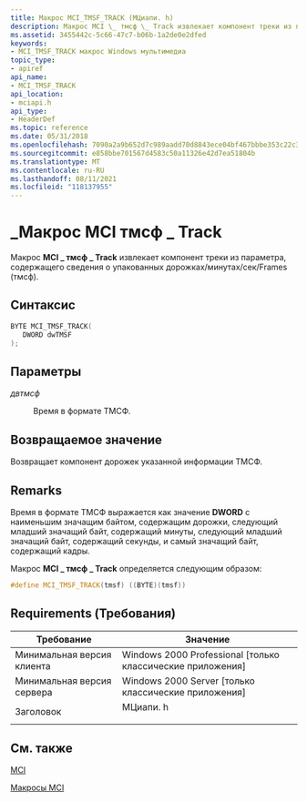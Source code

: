 ```yaml
---
title: Макрос MCI_TMSF_TRACK (МЦиапи. h)
description: Макрос MCI \_ тмсф \_ Track извлекает компонент треки из параметра, содержащего сведения о упакованных дорожках/минутах/сек/Frames (тмсф).
ms.assetid: 3455442c-5c66-47c7-b06b-1a2de0e2dfed
keywords:
- MCI_TMSF_TRACK макрос Windows мультимедиа
topic_type:
- apiref
api_name:
- MCI_TMSF_TRACK
api_location:
- mciapi.h
api_type:
- HeaderDef
ms.topic: reference
ms.date: 05/31/2018
ms.openlocfilehash: 7090a2a9b652d7c989aadd70d8843ece04bf467bbbe353c22c3f76fee8a9712b
ms.sourcegitcommit: e858bbe701567d4583c50a11326e42d7ea51804b
ms.translationtype: MT
ms.contentlocale: ru-RU
ms.lasthandoff: 08/11/2021
ms.locfileid: "118137955"
---
```

# <a name="mci_tmsf_track-macro"></a>\_Макрос MCI тмсф \_ Track

Макрос **MCI \_ тмсф \_ Track** извлекает компонент треки из параметра, содержащего сведения о упакованных дорожках/минутах/сек/Frames (тмсф).

## <a name="syntax"></a>Синтаксис


```C++
BYTE MCI_TMSF_TRACK(
   DWORD dwTMSF
);
```



## <a name="parameters"></a>Параметры

<dl> <dt>

*двтмсф* 
</dt> <dd>

Время в формате ТМСФ.

</dd> </dl>

## <a name="return-value"></a>Возвращаемое значение

Возвращает компонент дорожек указанной информации ТМСФ.

## <a name="remarks"></a>Remarks

Время в формате ТМСФ выражается как значение **DWORD** с наименьшим значащим байтом, содержащим дорожки, следующий младший значащий байт, содержащий минуты, следующий младший значащий байт, содержащий секунды, и самый значащий байт, содержащий кадры.

Макрос **MCI \_ тмсф \_ Track** определяется следующим образом:


```C++
#define MCI_TMSF_TRACK(tmsf) ((BYTE)(tmsf)) 
```



## <a name="requirements"></a>Requirements (Требования)



| Требование | Значение |
|-------------------------------------|-------------------------------------------------------------------------------------|
| Минимальная версия клиента<br/> | Windows 2000 Professional \[только классические приложения\]<br/>                          |
| Минимальная версия сервера<br/> | Windows 2000 Server \[только классические приложения\]<br/>                                |
| Заголовок<br/>                   | <dl> <dt>МЦиапи. h</dt> </dl> |



## <a name="see-also"></a>См. также

<dl> <dt>

[MCI](mci.md)
</dt> <dt>

[Макросы MCI](mci-macros.md)
</dt> </dl>

 

 






